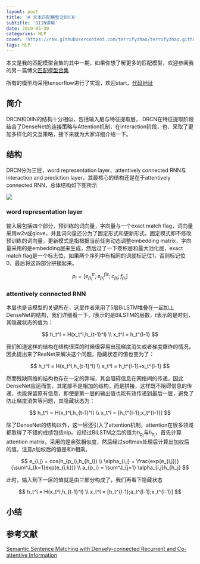 ```yaml
---
layout: post
title: '# 文本匹配模型之DRCN'
subtitle: 'DIIN讲解'
date: 2019-05-30
categories: NLP
cover: 'https://raw.githubusercontent.com/terrifyzhao/terrifyzhao.github.io/master/assets/img/2019-05-30-%E6%96%87%E6%9C%AC%E5%8C%B9%E9%85%8D%E6%A8%A1%E5%9E%8B%E4%B9%8BDIIN/cover.jpg'
tags: NLP
---
```



本文是我的匹配模型合集的其中一期，如果你想了解更多的匹配模型，欢迎参阅我的另一篇博文[匹配模型合集](https://terrifyzhao.github.io/2019/05/13/%E6%96%87%E6%9C%AC%E5%8C%B9%E9%85%8D%E6%A8%A1%E5%9E%8B%E5%90%88%E9%9B%86.html)

所有的模型均采用tensorflow进行了实现，欢迎start，[代码地址](https://github.com/terrifyzhao/text_matching)

## **简介**
DRCN和DIIN的结构十分相似，包括输入层与特征提取层，  DRCN在特征提取阶段结合了DenseNet的连接策略与Attention机制，在interaction阶段，也、采取了更加多样化的交互策略，接下来就为大家详细介绍一下。

## **结构**
DRCN分为三层，word representation layer、attentively connected RNN与interaction and prediction layer，其最核心的结构还是在于attentively connected RNN，总体结构如下图所示

![](https://raw.githubusercontent.com/terrifyzhao/terrifyzhao.github.io/master/assets/img/2019-06-03-%E6%96%87%E6%9C%AC%E5%8C%B9%E9%85%8D%E6%A8%A1%E5%9E%8B%E4%B9%8BDRCN/pic1.jpg)

### **word representation layer**
输入层包括四个部分，预训练的词向量，字向量与一个exact match flag，词向量采用w2v或glove，并且词向量还分为了固定形式和更新形式，固定模式即不修改预训练的词向量，更新模式是指根据当前任务动态调整embedding matrix，字向量采用的是embedding层来生成，然后过了一下卷积层和最大池化层，exact match flag是一个标志位，如果两个序列中有相同的词就标记位1，否则标记位0，最后将这四部分拼接起来。

$$
p_i = [e_{p_i}^{tr};e_{p_i}^{fix};c_{p_i};f_{p_i}]
$$


### **attentively connected RNN**
本层也是该模型的关键所在，这里作者采用了5层BiLSTM堆叠在一起加上DenseNet的结构，我们详细看一下，$l$表示的是BiLSTM的层数，$t$表示的是时刻，其隐藏状态的值为：

$$
h_t^l = H(x_t^l,h_{t-1}^l) \\
x_t^l = h_t^{l-1}
$$

我们知道这样的结构在结构很深的时候很容易出现梯度消失或者梯度爆炸的情况，因此提出来了ResNet来解决这个问题，隐藏状态的值也变为了：

$$
h_t^l = H(x_t^l,h_{t-1}^l) \\
x_t^l = h_t^{l-1}+x_t^{l-1}
$$

然而残缺网络的结构也存在一定的弊端，其会阻碍信息在网络间的传递，因此DenseNet应运而生，其尾部不是相加的结构，而是拼接，这样既不阻碍信息的传递，也能保留原有信息，即使是第一层的输出值也能有效传递到最后一层，避免了防止梯度消失等问题，其隐藏状态为：

$$
h_t^l = H(x_t^l,h_{t-1}^l) \\
x_t^l = [h_t^{l-1};x_t^{l-1}]
$$

除了DenseNet的结构以外，这一层还引入了attention机制，attention在很多领域都取得了不错的成绩包括nlp。设经过BiLSTM之后的值为$h_{p_i}$与$h_{h_i}$，首先计算attention matrix，采用的是余弦相似度，然后经过softmax处理后计算出加权后的值，注意$p$加权后的值是和$h$相乘。

$$
e_{i,j} = cos(h_{p_i},h_{h_i}) \\
\alpha_{i,j} = \frac{exp(e_{i,j})}{\sum^J_{k=1}exp(e_{i,k})} \\
a_{p_i} = \sum^J_{j=1} \alpha_{i,j}h_{h_j}
$$

此时，输入到下一层的值就是由三部分构成了，我们再看下隐藏状态

$$
h_t^l = H(x_t^l,h_{t-1}^l) \\
x_t^l = [h_t^{l-1};a_t^{l-1};x_t^{l-1}]
$$

## **小结**


## **参考文献**
[Semantic Sentence Matching with Densely-connected Recurrent and Co-attentive Information]([https://arxiv.org/pdf/1805.11360.pdf](https://arxiv.org/pdf/1805.11360.pdf))
